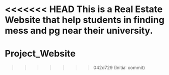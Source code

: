 <<<<<<< HEAD
This is a Real Estate Website that help students in finding mess and pg near their university.
=======
# Project_Website
>>>>>>> 042d729 (Initial commit)
